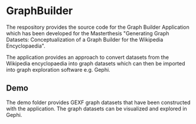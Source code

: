 # GraphBuilder

The respository provides the source code for the Graph Builder Application which has been developed for the Masterthesis "Generating Graph Datasets: Conceptualization of a Graph Builder for the Wikipedia Encyclopaedia". 

The application provides an approach to convert datasets from the Wikipedia encyclopaedia into graph datasets which can then be imported into graph exploration software e.g. Gephi. 

## Demo

The demo folder provides GEXF graph datasets that have been constructed with the application. The graph datasets can be visualized and explored in Gephi. 

